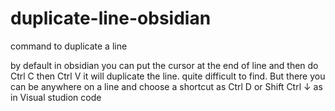 # duplicate-line-obsidian
 
command to duplicate a line

by default in obsidian you can put the cursor at the end of line and then do Ctrl C then Ctrl V it will duplicate the line. quite difficult to find.
But there you can be anywhere on a line and choose a shortcut as Ctrl D or Shift Ctrl ↓ as in Visual studion code
